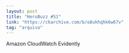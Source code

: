 ```yaml
---
layout: post
title: "HeroBuzz #51"
link: "https://ckarchive.com/b/o8ukhqhk6w67v"
tag: "arquivo"
---
```

Amazon CloudWatch Evidently
